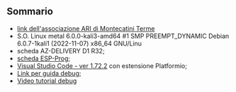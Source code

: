 
## Sommario

- [link dell'associazione ARI di Montecatini Terme](https://arimontecatini.it/index.html)
- S.O. Linux metal 6.0.0-kali3-amd64 #1 SMP PREEMPT_DYNAMIC Debian 6.0.7-1kali1 (2022-11-07) x86_64 GNU/Linu
- scheda AZ-DELIVERY D1 R32;
- [scheda ESP-Prog](https://docs.platformio.org/en/latest/plus/debug-tools/esp-prog.html#drivers);
- [Visual Studio Code - ver 1.72.2](https://code.visualstudio.com) con estensione Platformio;
- [Link per guida debug](https://piolabs.com/blog/insights/debugging-introduction.html);
- [Video tutorial debug](https://www.youtube.com/watch?v=psMqilqlrRQ )


